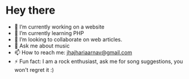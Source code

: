 <h1>Hey there</h1>

- 🔭 I’m currently working on a website
- 🌱 I’m currently learning PHP
- 👯 I’m looking to collaborate on web articles. 
- 💬 Ask me about music
- 📫 How to reach me: jhajhariaarnav@gmail.com
- ⚡ Fun fact:  I am a rock enthusiast, ask me for song suggestions, you won't regret it :)


